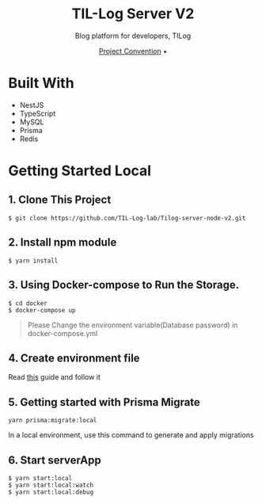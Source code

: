 <div align="center">

# TIL-Log Server V2

Blog platform for developers, TILog

[Project Convention](https://github.com/TIL-Log-lab/Tilog-server-node-v2/discussions/4) •

</div>

# Built With

- NestJS
- TypeScript
- MySQL
- Prisma
- Redis

# Getting Started Local

## 1. Clone This Project

```
$ git clone https://github.com/TIL-Log-lab/Tilog-server-node-v2.git
```

## 2. Install npm module

```
$ yarn install
```

## 3. Using Docker-compose to Run the Storage.

```
$ cd docker
$ docker-compose up
```

> Please Change the environment variable(Database password) in docker-compose.yml

## 4. Create environment file

Read [this](https://github.com/TIL-Log-lab/Tilog-server-node-v2/tree/main/environments) guide and follow it

## 5. Getting started with Prisma Migrate

```
yarn prisma:migrate:local
```

In a local environment, use this command to generate and apply migrations

## 6. Start serverApp

```
$ yarn start:local
$ yarn start:local:watch
$ yarn start:local:debug
```
